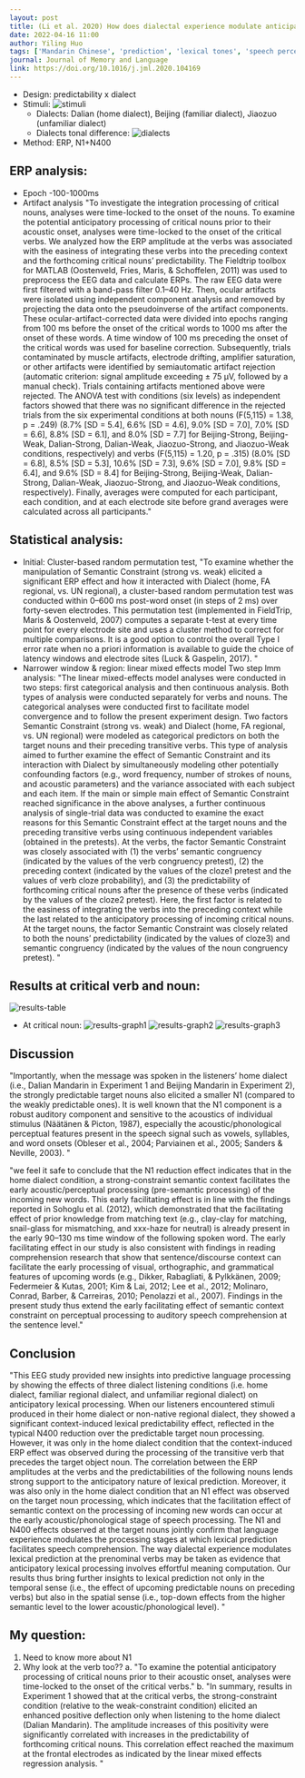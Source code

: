 ```yaml
---
layout: post
title: (Li et al. 2020) How does dialectal experience modulate anticipatory speech processing?
date: 2022-04-16 11:00
author: Yiling Huo
tags: ['Mandarin Chinese', 'prediction', 'lexical tones', 'speech perception', 'tone perception', 'EEG', 'ERP', 'N1', 'N400']
journal: Journal of Memory and Language
link: https://doi.org/10.1016/j.jml.2020.104169
---
```


- Design: predictability x dialect
- Stimuli:
    ![stimuli](/img/articles-phd/li-2020-1.png)
    - Dialects: Dalian (home dialect), Beijing (familiar dialect), Jiaozuo (unfamiliar dialect)
    - Dialects tonal difference:
        ![dialects](/img/articles-phd/li-2020-2.png)
- Method: ERP, N1+N400

## ERP analysis:

- Epoch -100-1000ms
- Artifact analysis
    "To investigate the integration processing of critical nouns, analyses were time-locked to the onset of the nouns. To examine the potential anticipatory processing of critical nouns prior to their acoustic onset, analyses were time-locked to the onset of the critical verbs. We analyzed how the ERP amplitude at the verbs was associated with the easiness of integrating these verbs into the preceding context and the forthcoming critical nouns’ predictability. The Fieldtrip toolbox for MATLAB (Oostenveld, Fries, Maris, & Schoffelen, 2011) was used to preprocess the EEG data and calculate ERPs. The raw EEG data were first filtered with a band-pass filter 0.1–40 Hz. Then, ocular artifacts were isolated using independent component analysis and removed by projecting the data onto the pseudoinverse of the artifact components. These ocular-artifact-corrected data were divided into epochs ranging from 100 ms before the onset of the critical words to 1000 ms after the onset of these words. A time window of 100 ms preceding the onset of the critical words was used for baseline correction. Subsequently, trials contaminated by muscle artifacts, electrode drifting, amplifier saturation, or other artifacts were identified by semiautomatic artifact rejection (automatic criterion: signal amplitude exceeding ± 75 μV, followed by a manual check). Trials containing artifacts mentioned above were rejected. The ANOVA test with conditions (six levels) as independent factors showed that there was no significant difference in the rejected trials from the six experimental conditions at both nouns (F(5,115) = 1.38, p = .249) (8.7% [SD = 5.4], 6.6% [SD = 4.6], 9.0% [SD = 7.0], 7.0% [SD = 6.6], 8.8% [SD = 6.1], and 8.0% [SD = 7.7] for Beijing-Strong, Beijing-Weak, Dalian-Strong, Dalian-Weak, Jiaozuo-Strong, and Jiaozuo-Weak conditions, respectively) and verbs (F(5,115) = 1.20, p = .315) (8.0% [SD = 6.8], 8.5% [SD = 5.3], 10.6% [SD = 7.3], 9.6% [SD = 7.0], 9.8% [SD = 6.4], and 9.6% [SD = 8.4] for Beijing-Strong, Beijing-Weak, Dalian-Strong, Dalian-Weak, Jiaozuo-Strong, and Jiaozuo-Weak conditions, respectively). Finally, averages were computed for each participant, each condition, and at each electrode site before grand averages were calculated across all participants."
	
## Statistical analysis:

- Initial: Cluster-based random permutation test, "To examine whether the manipulation of Semantic Constraint (strong vs. weak) elicited a significant ERP effect and how it interacted with Dialect (home, FA regional, vs. UN regional), a cluster-based random permutation test was conducted within 0–600 ms post-word onset (in steps of 2 ms) over forty-seven electrodes. This permutation test (implemented in FieldTrip, Maris & Oostenveld, 2007) computes a separate t-test at every time point for every electrode site and uses a cluster method to correct for multiple comparisons. It is a good option to control the overall Type I error rate when no a priori information is available to guide the choice of latency windows and electrode sites (Luck & Gaspelin, 2017). "
- Narrower window & region: linear mixed effects model
    Two step lmm analysis: "The linear mixed-effects model analyses were conducted in two steps: first categorical analysis and then continuous analysis. Both types of analysis were conducted separately for verbs and nouns. The categorical analyses were conducted first to facilitate model convergence and to follow the present experiment design. Two factors Semantic Constraint (strong vs. weak) and Dialect (home, FA regional, vs. UN regional) were modeled as categorical predictors on both the target nouns and their preceding transitive verbs. This type of analysis aimed to further examine the effect of Semantic Constraint and its interaction with Dialect by simultaneously modeling other potentially confounding factors (e.g., word frequency, number of strokes of nouns, and acoustic parameters) and the variance associated with each subject and each item. If the main or simple main effect of Semantic Constraint reached significance in the above analyses, a further continuous analysis of single-trial data was conducted to examine the exact reasons for this Semantic Constraint effect at the target nouns and the preceding transitive verbs using continuous independent variables (obtained in the pretests). At the verbs, the factor Semantic Constraint was closely associated with (1) the verbs’ semantic congruency (indicated by the values of the verb congruency pretest), (2) the preceding context (indicated by the values of the cloze1 pretest and the values of verb cloze probability), and (3) the predictability of forthcoming critical nouns after the presence of these verbs (indicated by the values of the cloze2 pretest). Here, the first factor is related to the easiness of integrating the verbs into the preceding context while the last related to the anticipatory processing of incoming critical nouns. At the target nouns, the factor Semantic Constraint was closely related to both the nouns’ predictability (indicated by the values of cloze3) and semantic congruency (indicated by the values of the noun congruency pretest). "

## Results at critical verb and noun:

![results-table](/img/articles-phd/li-2020-3.png)

- At critical noun:
    ![results-graph1](/img/articles-phd/li-2020-4.png)
    ![results-graph2](/img/articles-phd/li-2020-5.png)
    ![results-graph3](/img/articles-phd/li-2020-6.png)

## Discussion

"Importantly, when the message was spoken in the listeners’ home dialect (i.e., Dalian Mandarin in Experiment 1 and Beijing Mandarin in Experiment 2), the strongly predictable target nouns also elicited a smaller N1 (compared to the weakly predictable ones). It is well known that the N1 component is a robust auditory component and sensitive to the acoustics of individual stimulus (Näätänen & Picton, 1987), especially the acoustic/phonological perceptual features present in the speech signal such as vowels, syllables, and word onsets (Obleser et al., 2004; Parviainen et al., 2005; Sanders & Neville, 2003). "

"we feel it safe to conclude that the N1 reduction effect indicates that in the home dialect condition, a strong-constraint semantic context facilitates the early acoustic/perceptual processing (pre-semantic processing) of the incoming new words. This early facilitating effect is in line with the findings reported in Sohoglu et al. (2012), which demonstrated that the facilitating effect of prior knowledge from matching text (e.g., clay-clay for matching, snail-glass for mismatching, and xxx-haze for neutral) is already present in the early 90–130 ms time window of the following spoken word. The early facilitating effect in our study is also consistent with findings in reading comprehension research that show that sentence/discourse context can facilitate the early processing of visual, orthographic, and grammatical features of upcoming words (e.g., Dikker, Rabagliati, & Pylkkänen, 2009; Federmeier & Kutas, 2001; Kim & Lai, 2012; Lee et al., 2012; Molinaro, Conrad, Barber, & Carreiras, 2010; Penolazzi et al., 2007). Findings in the present study thus extend the early facilitating effect of semantic context constraint on perceptual processing to auditory speech comprehension at the sentence level."

## Conclusion

"This EEG study provided new insights into predictive language processing by showing the effects of three dialect listening conditions (i.e. home dialect, familiar regional dialect, and unfamiliar regional dialect) on anticipatory lexical processing. When our listeners encountered stimuli produced in their home dialect or non-native regional dialect, they showed a significant context-induced lexical predictability effect, reflected in the typical N400 reduction over the predictable target noun processing. However, it was only in the home dialect condition that the context-induced ERP effect was observed during the processing of the transitive verb that precedes the target object noun. The correlation between the ERP amplitudes at the verbs and the predictabilities of the following nouns lends strong support to the anticipatory nature of lexical prediction. Moreover, it was also only in the home dialect condition that an N1 effect was observed on the target noun processing, which indicates that the facilitation effect of semantic context on the processing of incoming new words can occur at the early acoustic/phonological stage of speech processing. The N1 and N400 effects observed at the target nouns jointly confirm that language experience modulates the processing stages at which lexical prediction facilitates speech comprehension. The way dialectal experience modulates lexical prediction at the prenominal verbs may be taken as evidence that anticipatory lexical processing involves effortful meaning computation. Our results thus bring further insights to lexical prediction not only in the temporal sense (i.e., the effect of upcoming predictable nouns on preceding verbs) but also in the spatial sense (i.e., top-down effects from the higher semantic level to the lower acoustic/phonological level). "

## My question:
1. Need to know more about N1
2. Why look at the verb too??
    a. "To examine the potential anticipatory processing of critical nouns prior to their acoustic onset, analyses were time-locked to the onset of the critical verbs."
    b. "In summary, results in Experiment 1 showed that at the critical verbs, the strong-constraint condition (relative to the weak-constraint condition) elicited an enhanced positive deflection only when listening to the home dialect (Dalian Mandarin). The amplitude increases of this positivity were significantly correlated with increases in the predictability of forthcoming critical nouns. This correlation effect reached the maximum at the frontal electrodes as indicated by the linear mixed effects regression analysis. "